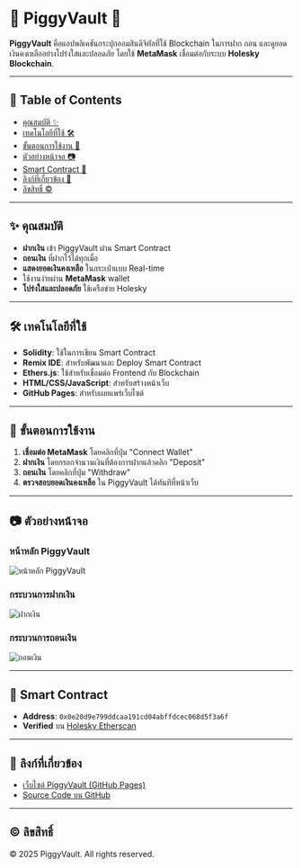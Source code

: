 # 🐷 PiggyVault 🏦

**PiggyVault** คือแอปพลิเคชันกระปุกออมสินดิจิทัลที่ใช้ Blockchain ในการฝาก ถอน และดูยอดเงินคงเหลืออย่างโปร่งใสและปลอดภัย โดยใช้ **MetaMask** เชื่อมต่อกับระบบ **Holesky Blockchain**.

---

## 📑 Table of Contents

- [คุณสมบัติ ✨](#คุณสมบัติ-)
- [เทคโนโลยีที่ใช้ 🛠](#เทคโนโลยีที่ใช้-)
- [ขั้นตอนการใช้งาน 🚀](#ขั้นตอนการใช้งาน-)
- [ตัวอย่างหน้าจอ 📷](#ตัวอย่างหน้าจอ-)
- [Smart Contract 📄](#smart-contract-)
- [ลิงก์ที่เกี่ยวข้อง 🔗](#ลิงก์ที่เกี่ยวข้อง-)
- [ลิขสิทธิ์ ©](#ลิขสิทธิ์-)

---

## ✨ คุณสมบัติ

- **ฝากเงิน** เข้า PiggyVault ผ่าน Smart Contract
- **ถอนเงิน** ที่ฝากไว้ได้ทุกเมื่อ
- **แสดงยอดเงินคงเหลือ** ในกระเป๋าแบบ Real-time
- ใช้งานง่ายผ่าน **MetaMask** wallet
- **โปร่งใสและปลอดภัย** ใช้เครือข่าย Holesky

---

## 🛠 เทคโนโลยีที่ใช้

- **Solidity**: ใช้ในการเขียน Smart Contract
- **Remix IDE**: สำหรับพัฒนาและ Deploy Smart Contract
- **Ethers.js**: ใช้สำหรับเชื่อมต่อ Frontend กับ Blockchain
- **HTML/CSS/JavaScript**: สำหรับสร้างหน้าเว็บ
- **GitHub Pages**: สำหรับเผยแพร่เว็บไซต์

---

## 🚀 ขั้นตอนการใช้งาน

1. **เชื่อมต่อ MetaMask** โดยคลิกที่ปุ่ม "Connect Wallet"
2. **ฝากเงิน** โดยกรอกจำนวนเงินที่ต้องการฝากแล้วคลิก "Deposit"
3. **ถอนเงิน** โดยคลิกที่ปุ่ม "Withdraw"
4. **ตรวจสอบยอดเงินคงเหลือ** ใน PiggyVault ได้ทันทีที่หน้าเว็บ

---

## 📷 ตัวอย่างหน้าจอ

### หน้าหลัก PiggyVault
![หน้าหลัก PiggyVault](https://raw.githubusercontent.com/tinaratchaporn/PiggyVault/main/screenshots/main-page.png)

### กระบวนการฝากเงิน
![ฝากเงิน](https://raw.githubusercontent.com/tinaratchaporn/PiggyVault/main/screenshots/deposit.png)

### กระบวนการถอนเงิน
![ถอนเงิน](https://raw.githubusercontent.com/tinaratchaporn/PiggyVault/main/screenshots/withdraw.png)

---

## 📄 Smart Contract

- **Address**: `0x0e20d9e799ddcaa191cd04abffdcec068d5f3a6f`
- **Verified** บน [Holesky Etherscan](https://holesky.etherscan.io/address/0x0e20d9e799ddcaa191cd04abffdcec068d5f3a6f#code)

---

## 🔗 ลิงก์ที่เกี่ยวข้อง

- [เว็บไซต์ PiggyVault (GitHub Pages)](https://tinaratchaporn.github.io/PiggyVault/)
- [Source Code บน GitHub](https://github.com/tinaratchaporn/PiggyVault)

---

## © ลิขสิทธิ์

© 2025 PiggyVault. All rights reserved.
